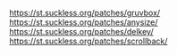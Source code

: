 https://st.suckless.org/patches/gruvbox/
https://st.suckless.org/patches/anysize/
https://st.suckless.org/patches/delkey/
https://st.suckless.org/patches/scrollback/
